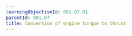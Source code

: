 ```yaml
---
learningObjectiveId: 081.07.01
parentId: 081.07
title: Conversion of engine torque to thrust
---
```



